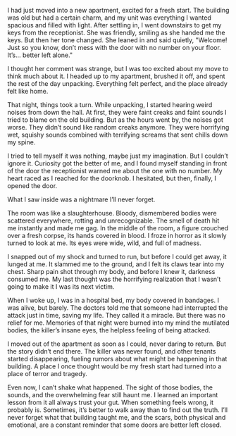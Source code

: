 I had just moved into a new apartment, excited for a fresh start. The building was old but had a certain charm, and my unit was everything I wanted spacious and filled with light. After settling in, I went downstairs to get my keys from the receptionist. She was friendly, smiling as she handed me the keys. But then her tone changed. She leaned in and said quietly, "Welcome! Just so you know, don’t mess with the door with no number on your floor. It’s... better left alone."  
  
I thought her comment was strange, but I was too excited about my move to think much about it. I headed up to my apartment, brushed it off, and spent the rest of the day unpacking. Everything felt perfect, and the place already felt like home.    
  
That night, things took a turn. While unpacking, I started hearing weird noises from down the hall. At first, they were faint creaks and faint sounds I tried to blame on the old building. But as the hours went by, the noises got worse. They didn’t sound like random creaks anymore. They were horrifying wet, squishy sounds combined with terrifying screams that sent chills down my spine.    
  
I tried to tell myself it was nothing, maybe just my imagination. But I couldn’t ignore it. Curiosity got the better of me, and I found myself standing in front of the door the receptionist warned me about the one with no number. My heart raced as I reached for the doorknob. I hesitated, but then, finally, I opened the door.  
  
What I saw inside was a nightmare I’ll never forget.    
  
The room was like a slaughterhouse. Bloody, dismembered bodies were scattered everywhere, rotting and unrecognizable. The smell of death hit me instantly and made me gag. In the middle of the room, a figure crouched over a fresh corpse, its hands covered in blood. I froze in horror as it slowly turned to look at me. Its eyes were wide, wild, and full of madness.    
  
I snapped out of my shock and turned to run, but before I could get away, it lunged at me. It slammed me to the ground, and I felt its claws tear into my chest. Sharp pain shot through my body, and before I knew it, darkness consumed me. My last thought was the horrifying realization that I wasn’t going to make it I was its next victim.  
  
When I woke up, I was in a hospital bed, my body covered in bandages. I was alive, but barely. The doctors told me that someone had interrupted the attack just in time, saving my life. They called it a miracle. But there was no relief for me. Memories of that night were burned into my mind the mutilated bodies, the killer’s insane eyes, the helpless feeling of being attacked.    
  
I moved out of the apartment as soon as I could, never daring to return. But the story didn’t end there. The killer was never found, and other tenants started disappearing, fueling rumors about what might be happening in that building. A place I once thought would be my fresh start had turned into a place of terror and tragedy.  
  
Even now, I can’t shake what happened. The sight of those bodies, the sounds, and the overwhelming fear still haunt me. I learned an important lesson from it all always trust your gut. When something feels wrong, it probably is. Sometimes, it’s better to walk away than to find out the truth. I’ll never forget what that building taught me, and the scars, both physical and emotional, are a constant reminder that some doors are better left closed.
